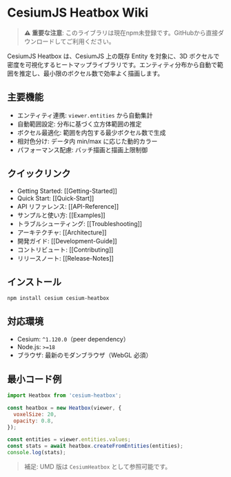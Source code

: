 # CesiumJS Heatbox Wiki

> **⚠️ 重要な注意**: このライブラリは現在npm未登録です。GitHubから直接ダウンロードしてご利用ください。

CesiumJS Heatbox は、CesiumJS 上の既存 Entity を対象に、3D ボクセルで密度を可視化するヒートマップライブラリです。エンティティ分布から自動で範囲を推定し、最小限のボクセル数で効率よく描画します。

## 主要機能
- エンティティ連携: `viewer.entities` から自動集計
- 自動範囲設定: 分布に基づく立方体範囲の推定
- ボクセル最適化: 範囲を内包する最少ボクセル数で生成
- 相対色分け: データ内 min/max に応じた動的カラー
- パフォーマンス配慮: バッチ描画と描画上限制御

## クイックリンク
- Getting Started: [[Getting-Started]]
- Quick Start: [[Quick-Start]]
- API リファレンス: [[API-Reference]]
- サンプルと使い方: [[Examples]]
- トラブルシューティング: [[Troubleshooting]]
- アーキテクチャ: [[Architecture]]
- 開発ガイド: [[Development-Guide]]
- コントリビュート: [[Contributing]]
- リリースノート: [[Release-Notes]]

## インストール
```
npm install cesium cesium-heatbox
```

## 対応環境
- Cesium: `^1.120.0`（peer dependency）
- Node.js: `>=18`
- ブラウザ: 最新のモダンブラウザ（WebGL 必須）

## 最小コード例
```javascript
import Heatbox from 'cesium-heatbox';

const heatbox = new Heatbox(viewer, {
  voxelSize: 20,
  opacity: 0.8,
});

const entities = viewer.entities.values;
const stats = await heatbox.createFromEntities(entities);
console.log(stats);
```

> 補足: UMD 版は `CesiumHeatbox` として参照可能です。
